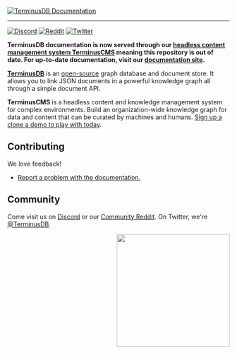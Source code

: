 [![TerminusDB Documentation](https://assets.terminusdb.com/readmes/terminusdb-docs/header.gif)][terminusdb-docs]

---

[![Discord](https://img.shields.io/discord/689805612053168129?label=Discord&logo=Discord&style=plastic)](https://discord.gg/yTJKAma)
[![Reddit](https://img.shields.io/reddit/subreddit-subscribers/TerminusDB?style=social)](https://www.reddit.com/r/TerminusDB/)
[![Twitter](https://img.shields.io/twitter/follow/terminusdb?color=skyblue&label=Follow%20on%20Twitter&logo=twitter&style=flat)](https://twitter.com/TerminusDB)

**TerminusDB documentation is now served through our [headless content management system TerminusCMS](https://terminusdb.com/terminuscms/) meaning this repository is out of date. For up-to-date documentation, visit our [documentation site][terminusdb-docs].**

[**TerminusDB**][terminusdb] is an [open-source][terminusdb-repo] graph database
and document store. It allows you to link JSON documents in a powerful knowledge
graph all through a simple document API.

[terminusdb]: https://terminusdb.com/
[terminusdb-docs]: https://terminusdb.com/docs/
[terminusdb-repo]: https://github.com/terminusdb/terminusdb

**TerminusCMS** is a headless content and knowledge management system for complex environments. Build an organization-wide knowledge graph for data and content that can be curated by machines and humans. [Sign up a clone a demo to play with today][dashboard].

[dashboard]: https://dashboard.terminusdb.com/

## Contributing

We love feedback!

* [Report a problem with the documentation.](https://github.com/terminusdb/terminusdb-docs/issues)

## Community

Come visit us on [Discord][discord] or our [Community Reddit][reddit]. On Twitter, we're
[@TerminusDB][twitter].

<img align="right" src="https://assets.terminusdb.com/images/TerminusDB%20color%20mascot.png" width="256px"/>

[discord]: https://discord.gg/yTJKAma
[reddit]: https://www.reddit.com/r/TerminusDB/
[twitter]: https://twitter.com/TerminusDB
